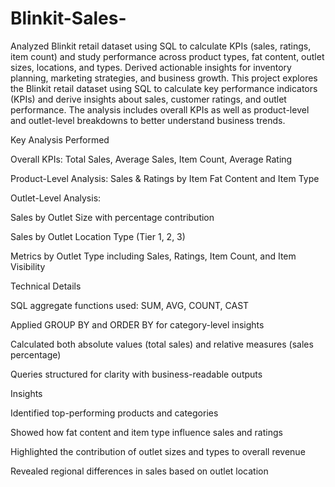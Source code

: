 # Blinkit-Sales-
Analyzed Blinkit retail dataset using SQL to calculate KPIs (sales, ratings, item count) and study performance across product types, fat content, outlet sizes, locations, and types. Derived actionable insights for inventory planning, marketing strategies, and business growth.
This project explores the Blinkit retail dataset using SQL to calculate key performance indicators (KPIs) and derive insights about sales, customer ratings, and outlet performance. The analysis includes overall KPIs as well as product-level and outlet-level breakdowns to better understand business trends.

Key Analysis Performed

Overall KPIs: Total Sales, Average Sales, Item Count, Average Rating

Product-Level Analysis: Sales & Ratings by Item Fat Content and Item Type

Outlet-Level Analysis:

Sales by Outlet Size with percentage contribution

Sales by Outlet Location Type (Tier 1, 2, 3)

Metrics by Outlet Type including Sales, Ratings, Item Count, and Item Visibility

Technical Details

SQL aggregate functions used: SUM, AVG, COUNT, CAST

Applied GROUP BY and ORDER BY for category-level insights

Calculated both absolute values (total sales) and relative measures (sales percentage)

Queries structured for clarity with business-readable outputs

Insights

Identified top-performing products and categories

Showed how fat content and item type influence sales and ratings

Highlighted the contribution of outlet sizes and types to overall revenue

Revealed regional differences in sales based on outlet location
